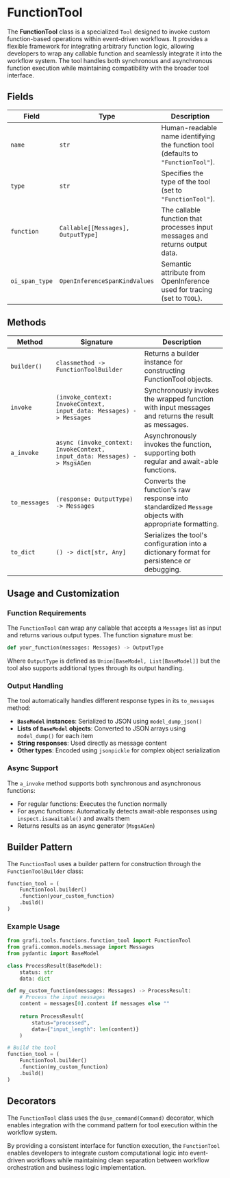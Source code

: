 # FunctionTool

The **FunctionTool** class is a specialized `Tool` designed to invoke custom function-based operations within event-driven workflows. It provides a flexible framework for integrating arbitrary function logic, allowing developers to wrap any callable function and seamlessly integrate it into the workflow system. The tool handles both synchronous and asynchronous function execution while maintaining compatibility with the broader tool interface.

## Fields

| Field          | Type                          | Description                                                                           |
|----------------|-------------------------------|---------------------------------------------------------------------------------------|
| `name`         | `str`                         | Human-readable name identifying the function tool (defaults to `"FunctionTool"`).    |
| `type`         | `str`                         | Specifies the type of the tool (set to `"FunctionTool"`).                           |
| `function`     | `Callable[[Messages], OutputType]` | The callable function that processes input messages and returns output data.   |
| `oi_span_type` | `OpenInferenceSpanKindValues` | Semantic attribute from OpenInference used for tracing (set to `TOOL`).             |

## Methods

| Method              | Signature                                                           | Description                                                                                         |
|---------------------|---------------------------------------------------------------------|-----------------------------------------------------------------------------------------------------|
| `builder()`         | `classmethod -> FunctionToolBuilder`                               | Returns a builder instance for constructing FunctionTool objects.                                  |
| `invoke`            | `(invoke_context: InvokeContext, input_data: Messages) -> Messages` | Synchronously invokes the wrapped function with input messages and returns the result as messages. |
| `a_invoke`          | `async (invoke_context: InvokeContext, input_data: Messages) -> MsgsAGen` | Asynchronously invokes the function, supporting both regular and await-able functions.        |
| `to_messages`       | `(response: OutputType) -> Messages`                               | Converts the function's raw response into standardized `Message` objects with appropriate formatting. |
| `to_dict`           | `() -> dict[str, Any]`                                              | Serializes the tool's configuration into a dictionary format for persistence or debugging.         |

## Usage and Customization

### Function Requirements

The `FunctionTool` can wrap any callable that accepts a `Messages` list as input and returns various output types. The function signature must be:

```python
def your_function(messages: Messages) -> OutputType
```

Where `OutputType` is defined as `Union[BaseModel, List[BaseModel]]` but the tool also supports additional types through its output handling.

### Output Handling

The tool automatically handles different response types in its `to_messages` method:

- **`BaseModel` instances**: Serialized to JSON using `model_dump_json()`
- **Lists of `BaseModel` objects**: Converted to JSON arrays using `model_dump()` for each item
- **String responses**: Used directly as message content
- **Other types**: Encoded using `jsonpickle` for complex object serialization

### Async Support

The `a_invoke` method supports both synchronous and asynchronous functions:

- For regular functions: Executes the function normally
- For async functions: Automatically detects await-able responses using `inspect.isawaitable()` and awaits them
- Returns results as an async generator (`MsgsAGen`)

## Builder Pattern

The `FunctionTool` uses a builder pattern for construction through the `FunctionToolBuilder` class:

```python
function_tool = (
    FunctionTool.builder()
    .function(your_custom_function)
    .build()
)
```

### Example Usage

```python
from grafi.tools.functions.function_tool import FunctionTool
from grafi.common.models.message import Messages
from pydantic import BaseModel

class ProcessResult(BaseModel):
    status: str
    data: dict

def my_custom_function(messages: Messages) -> ProcessResult:
    # Process the input messages
    content = messages[0].content if messages else ""
    
    return ProcessResult(
        status="processed",
        data={"input_length": len(content)}
    )

# Build the tool
function_tool = (
    FunctionTool.builder()
    .function(my_custom_function)
    .build()
)
```

## Decorators

The `FunctionTool` class uses the `@use_command(Command)` decorator, which enables integration with the command pattern for tool execution within the workflow system.

By providing a consistent interface for function execution, the `FunctionTool` enables developers to integrate custom computational logic into event-driven workflows while maintaining clean separation between workflow orchestration and business logic implementation.
